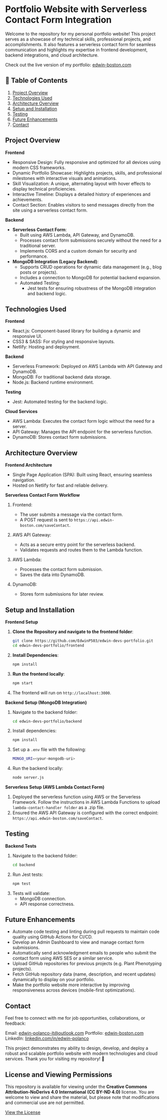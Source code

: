 # Portfolio Website with Serverless Contact Form Integration

Welcome to the repository for my personal portfolio website! This project serves as a showcase of my technical skills, professional projects, and accomplishments. It also features a serverless contact form for seamless communication and highlights my expertise in frontend development, backend integrations, and cloud architecture.

Check out the live version of my portfolio: [edwin-boston.com](https://edwin-boston.com)

## 📖 Table of Contents

1. [Project Overview](#project-portfolio)
2. [Technologies Used](#technologies-used)
3. [Architecture Overview](#architecture-overview)
4. [Setup and Installation](#setup-and-installation)
5. [Testing](#testing)
6. [Future Enhancements](#future-enhancements)
7. [Contact](#contact)

## Project Overview
__Frontend__
- Responsive Design: Fully responsive and optimized for all devices using modern CSS frameworks.
- Dynamic Portfolio Showcase: Highlights projects, skills, and professional milestones with interactive visuals and animations.
- Skill Visualization: A unique, alternating layout with hover effects to display technical proficiencies.
- Interactive Timeline: Displays a detailed history of experiences and achievements.
- Contact Section: Enables visitors to send messages directly from the site using a serverless contact form.

__Backend__
- **Serverless Contact Form**:
     - Built using AWS Lambda, API Gateway, and DynamoDB.
     - Processes contact form submissions securely without the need for a traditional server.
     - Implements CORS and a custom domain for security and performance.
- **MongoDB Integration (Legacy Backend)**:
     - Supports CRUD operations for dynamic data management (e.g., blog posts or projects).
     - Includes a connection to MongoDB for potential backend expansion.
     - Automated Testing:
          - Jest tests for ensuring robustness of the MongoDB integration and backend logic.

## Technologies Used
__Frontend__
- React.js: Component-based library for building a dynamic and responsive UI.
- CSS3 & SASS: For styling and responsive layouts.
- Netlify: Hosting and deployment.

__Backend__
- Serverless Framework: Deployed on AWS Lambda with API Gateway and DynamoDB.
- MongoDB: For traditional backend data storage.
- Node.js: Backend runtime environment.

__Testing__
- Jest: Automated testing for the backend logic.

__Cloud Services__
- AWS Lambda: Executes the contact form logic without the need for a server.
- API Gateway: Manages the API endpoint for the serverless function.
- DynamoDB: Stores contact form submissions.

## Architecture Overview
__Frontend Architecture__
- Single Page Application (SPA): Built using React, ensuring seamless navigation.
- Hosted on Netlify for fast and reliable delivery.

__Serverless Contact Form Workflow__
1. Frontend:
     - The user submits a message via the contact form.
     - A POST request is sent to `https://api.edwin-boston.com/saveContact`.

2. AWS API Gateway:
     - Acts as a secure entry point for the serverless backend.
     - Validates requests and routes them to the Lambda function.

3. AWS Lambda:
     - Processes the contact form submission.
     - Saves the data into DynamoDB.

4. DynamoDB:
     - Stores form submissions for later review.

## Setup and Installation
__Frontend Setup__
1. **Clone the Repository and navigate to the frontend folder**:
   ```bash
   git clone https://github.com/EdwinP503/edwin-devs-portfolio.git
   cd edwin-devs-portfolio/frontend

2. **Install Dependencies**:
   ```bash
   npm install

4. **Run the frontend locally**:
   ```bash
   npm start

5. The frontend will run on `http://localhost:3000`.

__Backend Setup (MongoDB Integration)__
1. Navigate to the backend folder:
     ```bash
     cd edwin-devs-portfolio/backend

2. Install dependencies:
     ```bash
     npm install

3. Set up a `.env` file with the following:
     ```bash
     MONGO_URI=<your-mongodb-uri>

4. Run the backend locally:
     ```bash
     node server.js

__Serverless Setup (AWS Lambda Contact Form)__
1. Deployed the serverless function using AWS or the Serverless Framework. Follow the instructions in AWS Lambda Functions to upload `lambda-contact-handler folder` as a .zip file.
2. Ensured the AWS API Gateway is configured with the correct endpoint: `https://api.edwin-boston.com/saveContact`.

## Testing
__Backend Tests__
1. Navigate to the backend folder:
     ```bash
     cd backend

2. Run Jest tests:
     ```bash
     npm test

3. Tests will validate:
     - MongoDB connection.
     - API response correctness.

## Future Enhancements
- Automate code testing and linting during pull requests to maintain code quality using GitHub Actions for CI/CD.
- Develop an Admin Dashboard to view and manage contact form submissions.
- Automatically send acknowledgment emails to people who submit the contact form using AWS SES or a similar service.
- Upload GitHub repositories for previous projects (e.g. Plant Phenotyping projects).
- Fetch GitHub repository data (name, description, and recent updates) dynamically to display on your portfolio.
- Make the portfolio website more interactive by improving responsiveness across devices (mobile-first optimizations).

## Contact
Feel free to connect with me for job opportunities, collaborations, or feedback:

Email: edwin-polanco-it@outlook.com
Portfolio: [edwin-boston.com](https://edwin-boston.com)
LinkedIn: [linkedin.com/in/edwin-polanco]([https://edwin-boston.com](https://www.linkedin.com/in/edwin-polanco/))

This project demonstrates my ability to design, develop, and deploy a robust and scalable portfolio website with modern technologies and cloud services. Thank you for visiting my repository! 🙌

## License and Viewing Permissions
This repository is available for viewing under the **Creative Commons Attribution-NoDerivs 4.0 International (CC BY-ND 4.0)** license. You are welcome to view and share the material, but please note that modifications and commercial use are not permitted.

[View the License](https://creativecommons.org/licenses/by-nd/4.0/legalcode)
